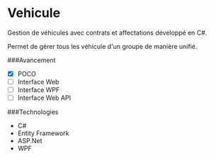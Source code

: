 ﻿Vehicule
========

Gestion de véhicules avec contrats et affectations développé en C#.

Permet de gérer tous les véhicule d'un groupe de manière unifié.

###Avancement
- [x] POCO
- [ ] Interface Web
- [ ] Interface WPF
- [ ] Interface Web API

###Technologies
- C#
- Entity Framework
- ASP.Net
- WPF
